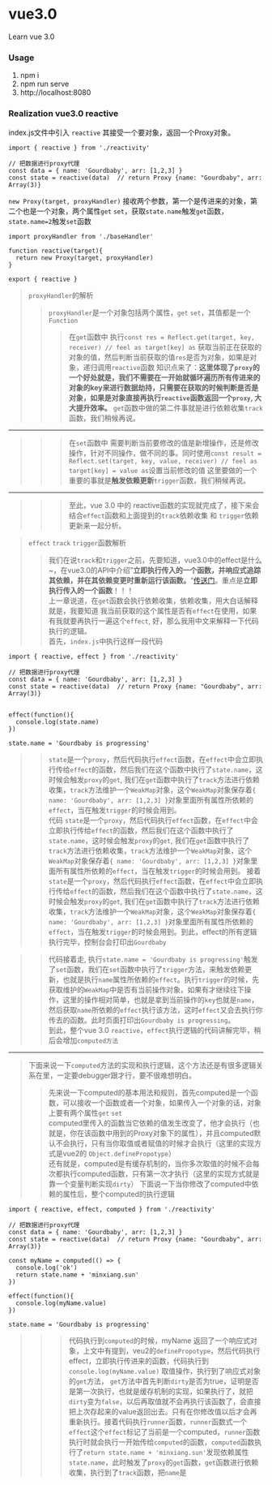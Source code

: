# vue3.0
Learn vue 3.0
### Usage
  1. npm i
  2. npm run serve
  3. http://localhost:8080
### Realization vue3.0 reactive
index.js文件中引入 `reactive` 其接受一个要对象，返回一个Proxy对象。
```
import { reactive } from './reactivity'

// 把数据进行proxy代理
const data = { name: 'Gourdbaby', arr: [1,2,3] }
const state = reactive(data)  // return Proxy {name: "Gourdbaby", arr: Array(3)}
```
`new Proxy(target, proxyHandler)` 接收两个参数，第一个是传进来的对象，第二个也是一个对象，两个属性`get` `set`，获取`state.name`触发`get`函数，`state.name=2`触发`set`函数
```
import proxyHandler from './baseHandler'

function reactive(target){
  return new Proxy(target, proxyHandler)
}

export { reactive }
```
> `proxyHandler`的解析
>> `proxyHandler`是一个对象包括两个属性，`get` `set`，其值都是一个`Function`
>>> 在`get`函数中 执行`const res = Reflect.get(target, key, receiver) // feel as target[key] as` 获取当前正在获取的对象的值，然后判断当前获取的值`res`是否为对象，如果是对象，递归调用`reactive`函数
知识点来了：**这里体现了`proxy`的一个好处就是，我们不需要在一开始就循环遍历所有传进来的对象的key来进行数据劫持，只需要在获取的时候判断是否是对象，如果是对象直接再执行`reactive`函数返回一个`proxy`, 大大提升效率。**
`get`函数中做的第二件事就是进行依赖收集`track`函数，我们稍候再说。
---
>>> 在`set`函数中 需要判断当前要修改的值是新增操作，还是修改操作，针对不同操作，做不同的事。同时使用`const result = Reflect.set(target, key, value, receiver) // feel as target[key] = value as`设置当前修改的值
这里要做的一个重要的事就是**触发依赖更新**`trigger`函数，我们稍候再说。
---
>>> 至此，vue 3.0 中的 reactive函数的实现就完成了，接下来会结合`effect`函数和上面提到的`track`依赖收集 和 `trigger`依赖更新来一起分析。   
      
> `effect` `track` `trigger`函数解析
>> 我们在说`track`和`trigger`之前，先要知道，vue3.0中的effect是什么~，在vue3.0的API中介绍”**立即执行传入的一个函数，并响应式追踪其依赖，并在其依赖变更时重新运行该函数。**“[传送门](https://composition-api.vuejs.org/zh/api.html#watcheffect)。重点是**立即执行传入的一个函数**！！！   
>> 上一章说道，在`get`函数会执行依赖收集，依赖收集，用大白话解释就是，我要知道 我当前获取的这个属性是否有`effect`在使用，如果有我就要再执行一遍这个`effect`, 好，那么我用中文来解释一下代码执行的逻辑。   
首先，`index.js`中执行这样一段代码
```
import { reactive, effect } from './reactivity'

// 把数据进行proxy代理
const data = { name: 'Gourdbaby', arr: [1,2,3] }
const state = reactive(data)  // return Proxy {name: "Gourdbaby", arr: Array(3)}


effect(function(){
  console.log(state.name)
})

state.name = 'Gourdbaby is progressing'
```
>> `state`是一个`proxy`，然后代码执行`effect`函数，在`effect`中会立即执行传给`effect`的函数，然后我们在这个函数中执行了`state.name`，这时候会触发`proxy`的`get`, 我们在`get`函数中执行了`track`方法进行依赖收集，`track`方法维护一个`WeakMap`对象，这个`WeakMap`对象保存着`{ name: 'Gourdbaby', arr: [1,2,3] }`对象里面所有属性所依赖的`effect`，当在触发`trigger`的时候会用到。   
代码
>> `state`是一个`proxy`，然后代码执行`effect`函数，在`effect`中会立即执行传给`effect`的函数，然后我们在这个函数中执行了`state.name`，这时候会触发`proxy`的`get`, 我们在`get`函数中执行了`track`方法进行依赖收集，`track`方法维护一个`WeakMap`对象，这个`WeakMap`对象保存着`{ name: 'Gourdbaby', arr: [1,2,3] }`对象里面所有属性所依赖的`effect`，当在触发`trigger`的时候会用到。   接着
>> `state`是一个`proxy`，然后代码执行`effect`函数，在`effect`中会立即执行传给`effect`的函数，然后我们在这个函数中执行了`state.name`，这时候会触发`proxy`的`get`, 我们在`get`函数中执行了`track`方法进行依赖收集，`track`方法维护一个`WeakMap`对象，这个`WeakMap`对象保存着`{ name: 'Gourdbaby', arr: [1,2,3] }`对象里面所有属性所依赖的`effect`，当在触发`trigger`的时候会用到。到此，effect的所有逻辑执行完毕，控制台会打印出`Gourdbaby`   

>> 代码接着走, 执行`state.name = 'Gourdbaby is progressing'`触发了`set`函数，我们在`set`函数中执行了`trigger`方法，来触发依赖更新，也就是执行`name`属性所依赖的`effect`。执行`trigger`的时候，先获取维护的`WeakMap`中是否有当前操作对象，如果有才继续往下操作，这里的操作相对简单，也就是拿到当前操作的`key`也就是`name`，然后获取`name`所依赖的`effect`执行该方法，这时`effect`又会去执行你传去的函数。此时页面打印出`Gourdbaby is progressing`。   
>> 到此，整个vue 3.0 `reactive`，`effect`执行逻辑的代码讲解完毕，稍后会增加`computed方法`
---
> 下面来说一下`computed`方法的实现和执行逻辑，这个方法还是有很多逻辑关系在里，一定要debugger跟才行，要不很难想明白。
>> 先来说一下computed的基本用法和规则，首先computed是一个函数，可以接收一个函数或者一个对象，如果传入一个对象的话，对象上要有两个属性`get` `set`   
computed里传入的函数当它依赖的值发生改变了，他才会执行（也就是，你在该函数中用到的Proxy对象下的属性），并且computed默认不会执行，只有当你取值或者赋值的时候才会执行（这里的实现方式是vue2的 `Object.definePropotype`）   
还有就是，computed是有缓存机制的，当你多次取值的时候不会每次都执行computed函数，只有第一次才执行（这里的实现方式就是靠一个变量判断实现`dirty`）
>> 下面说一下当你修改了computed中依赖的属性后，整个computed的执行逻辑   
```
import { reactive, effect, computed } from './reactivity'

// 把数据进行proxy代理
const data = { name: 'Gourdbaby', arr: [1,2,3] }
const state = reactive(data)  // return Proxy {name: "Gourdbaby", arr: Array(3)}

const myName = computed(() => {
  console.log('ok') 
  return state.name + 'minxiang.sun'
})

effect(function(){
  console.log(myName.value)
})

state.name = 'Gourdbaby is progressing'
```
>>> 代码执行到`computed`的时候，myName 返回了一个响应式对象，上文中有提到，veu2的`definePropotype`，然后代码执行effect，立即执行传进来的函数，代码执行到`console.log(myName.value)`
取值操作，执行到了响应式对象的`get`方法， `get`方法中首先判断`dirty`是否为true，证明是否是第一次执行，也就是缓存机制的实现，如果执行了，就把`dirty`变为`false`，以后再取值就不会再执行该函数了，会直接把上次存起来的value返回出去。只有在你修改值以后才会再重新执行。接着代码执行`runner`函数，`runner`函数式一个`effect`这个`effect`标记了当前是一个computed，`runner`函数执行时就会执行一开始传给`computed`的函数，`computed`函数执行了`return state.name + 'minxiang.sun'`发现依赖属性`state.name`，此时触发了`proxy`的`get`函数，`get`函数进行依赖收集，执行到了`track`函数，把`name`是
